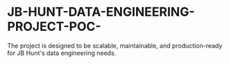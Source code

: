 # JB-HUNT-DATA-ENGINEERING-PROJECT-POC-
The project is designed to be scalable, maintainable, and production-ready for JB Hunt's data engineering needs.

